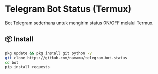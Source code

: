 # Telegram Bot Status (Termux)

Bot Telegram sederhana untuk mengirim status ON/OFF melalui Termux.

## 📦 Install

```bash
pkg update && pkg install git python -y
git clone https://github.com/namamu/telegram-bot-status
cd bot
pip install requests
